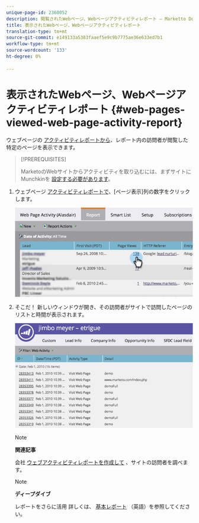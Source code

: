 ```yaml
---
unique-page-id: 2360052
description: 閲覧されたWebページ、Webページアクティビティレポート — Marketto Docs — 製品ドキュメント
title: 表示されたWebページ、Webページアクティビティレポート
translation-type: tm+mt
source-git-commit: e149133a5383faaef5e9c9b7775ae36e633ed7b1
workflow-type: tm+mt
source-wordcount: '133'
ht-degree: 0%

---
```



# 表示されたWebページ、Webページアクティビティレポート {#web-pages-viewed-web-page-activity-report}

ウェブページの [アクティビティレポートから](../../../../../product-docs/reporting/basic-reporting/report-types/web-page-activity-report.md)、レポート内の訪問者が閲覧した特定のページを表示できます。

>[!PREREQUISITES]
>
>MarketoのWebサイトからアクティビティを取り込むには、まずサイトにMunchkinを [設定する必要があります](../../../../../product-docs/administration/additional-integrations/add-munchkin-tracking-code-to-your-website.md)。

1. ウェブページ [アクティビティレポートで](../../../../../product-docs/reporting/basic-reporting/report-types/web-page-activity-report.md)、[ページ表示]列の数字をクリックします。

   ![](assets/image2014-9-16-14-3a54-3a8.png)

1. そこだ！ 新しいウィンドウが開き、その訪問者がサイトで訪問したページのリストと時間が表示されます。

   ![](assets/image2014-9-16-14-3a54-3a12.png)

   >[!NOTE]
   >
   >**関連記事**
   >
   >
   >会社 [ウェブアクティビティレポートを作成して](../../../../../product-docs/reporting/basic-reporting/report-types/company-web-activity-report.md) 、サイトの訪問者を調べます。

   >[!NOTE]
   >
   >**ディープダイブ**
   >
   >
   >レポートをさらに活用 詳しくは、 [基本レポート](http://docs.marketo.com/display/docs/basic+reporting) （英語）を参照してください。

